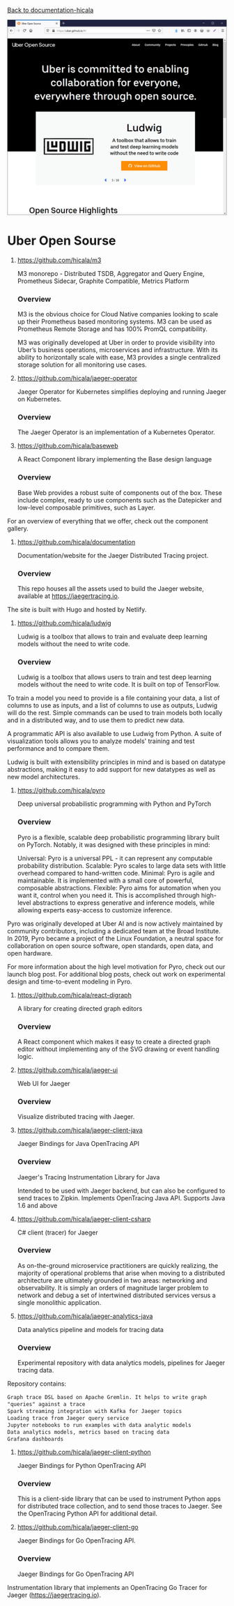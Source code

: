 [Back to documentation-hicala]( https://github.com/hicala/documentation-hicala)

![Uber Open Sourse](https://github.com/hicala/documentation-hicala/blob/main/images/Uber-Open-Sourse.jpg)

# Uber Open Sourse

1. https://github.com/hicala/m3

   M3 monorepo - Distributed TSDB, Aggregator and Query Engine, Prometheus Sidecar, Graphite Compatible, Metrics Platform 

   ### Overview

   M3 is the obvious choice for Cloud Native companies looking to scale up their Prometheus based monitoring systems. M3 can be used as Prometheus Remote Storage and has 100% PromQL compatibility.

   M3 was originally developed at Uber in order to provide visibility into Uber’s business operations, microservices and infrastructure. With its ability to horizontally scale with ease, M3 provides a single centralized storage solution for all monitoring use cases.

1. https://github.com/hicala/jaeger-operator

   Jaeger Operator for Kubernetes simplifies deploying and running Jaeger on Kubernetes. 

   ### Overview

   The Jaeger Operator is an implementation of a Kubernetes Operator.

1. https://github.com/hicala/baseweb

   A React Component library implementing the Base design language 

   ### Overview

   Base Web provides a robust suite of components out of the box. These include complex, ready to use components such as the Datepicker and low-level composable primitives, such as Layer.

For an overview of everything that we offer, check out the component gallery.

1. https://github.com/hicala/documentation

   Documentation/website for the Jaeger Distributed Tracing project. 

   ### Overview

   This repo houses all the assets used to build the Jaeger website, available at https://jaegertracing.io.

The site is built with Hugo and hosted by Netlify.

1. https://github.com/hicala/ludwig

   Ludwig is a toolbox that allows to train and evaluate deep learning models without the need to write code. 

   ### Overview

   Ludwig is a toolbox that allows users to train and test deep learning models without the need to write code. It is built on top of TensorFlow.

To train a model you need to provide is a file containing your data, a list of columns to use as inputs, and a list of columns to use as outputs, Ludwig will do the rest. Simple commands can be used to train models both locally and in a distributed way, and to use them to predict new data.

A programmatic API is also available to use Ludwig from Python. A suite of visualization tools allows you to analyze models' training and test performance and to compare them.

Ludwig is built with extensibility principles in mind and is based on datatype abstractions, making it easy to add support for new datatypes as well as new model architectures.

1. https://github.com/hicala/pyro

   Deep universal probabilistic programming with Python and PyTorch 

   ### Overview

   Pyro is a flexible, scalable deep probabilistic programming library built on PyTorch. Notably, it was designed with these principles in mind:

    Universal: Pyro is a universal PPL - it can represent any computable probability distribution.
    Scalable: Pyro scales to large data sets with little overhead compared to hand-written code.
    Minimal: Pyro is agile and maintainable. It is implemented with a small core of powerful, composable abstractions.
    Flexible: Pyro aims for automation when you want it, control when you need it. This is accomplished through high-level abstractions to express generative and inference models, while allowing experts easy-access to customize inference.

Pyro was originally developed at Uber AI and is now actively maintained by community contributors, including a dedicated team at the Broad Institute. In 2019, Pyro became a project of the Linux Foundation, a neutral space for collaboration on open source software, open standards, open data, and open hardware.

For more information about the high level motivation for Pyro, check out our launch blog post. For additional blog posts, check out work on experimental design and time-to-event modeling in Pyro.

1. https://github.com/hicala/react-digraph

   A library for creating directed graph editors 

   ### Overview

   A React component which makes it easy to create a directed graph editor without implementing any of the SVG drawing or event handling logic.

1. https://github.com/hicala/jaeger-ui

   Web UI for Jaeger    

   ### Overview

   Visualize distributed tracing with Jaeger.

1. https://github.com/hicala/jaeger-client-java

   Jaeger Bindings for Java OpenTracing API 

   ### Overview

   Jaeger's Tracing Instrumentation Library for Java

    Intended to be used with Jaeger backend, but can also be configured to send traces to Zipkin.
    Implements OpenTracing Java API.
    Supports Java 1.6 and above

1. https://github.com/hicala/jaeger-client-csharp

   C# client (tracer) for Jaeger 

   ### Overview

   As on-the-ground microservice practitioners are quickly realizing, the majority of operational problems that arise when moving to a distributed architecture are ultimately grounded in two areas: networking and observability. It is simply an orders of magnitude larger problem to network and debug a set of intertwined distributed services versus a single monolithic application.

1. https://github.com/hicala/jaeger-analytics-java

   Data analytics pipeline and models for tracing data   

   ### Overview

   Experimental repository with data analytics models, pipelines for Jaeger tracing data.

Repository contains:

    Graph trace DSL based on Apache Gremlin. It helps to write graph "queries" against a trace
    Spark streaming integration with Kafka for Jaeger topics
    Loading trace from Jaeger query service
    Jupyter notebooks to run examples with data analytic models
    Data analytics models, metrics based on tracing data
    Grafana dashboards

1. https://github.com/hicala/jaeger-client-python

   Jaeger Bindings for Python OpenTracing API 

   ### Overview

   This is a client-side library that can be used to instrument Python apps for distributed trace collection, and to send those traces to Jaeger. See the OpenTracing Python API for additional detail.

1. https://github.com/hicala/jaeger-client-go

   Jaeger Bindings for Go OpenTracing API. 

   ### Overview

   Jaeger Bindings for Go OpenTracing API

Instrumentation library that implements an OpenTracing Go Tracer for Jaeger (https://jaegertracing.io).